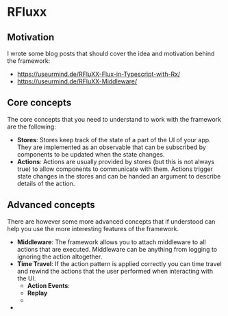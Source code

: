 # RFluxx

## Motivation

I wrote some blog posts that should cover the idea and motivation behind the framework:

- https://useurmind.de/RFluXX-Flux-in-Typescript-with-Rx/
- https://useurmind.de/RFluXX-Middleware/

## Core concepts

The core concepts that you need to understand to work with the framework are the following:

- __Stores__: Stores keep track of the state of a part of the UI of your app. They are implemented as an observable that can be subscribed by components to be updated when the state changes.
- __Actions__: Actions are usually provided by stores (but this is not always true) to allow components to communicate with them. Actions trigger state changes in the stores and can be handed an argument to describe details of the action.

## Advanced concepts

There are however some more advanced concepts that if understood can help you use the more interesting features of the framework.

- __Middleware__: The framework allows you to attach middleware to all actions that are executed. Middleware can be anything from logging to ignoring the action altogether.
- __Time Travel__: If the action pattern is applied correctly you can time travel and rewind the actions that the user performed when interacting with the UI.
    - __Action Events__:
    - __Replay__
    - 
- 